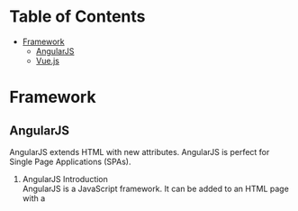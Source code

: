 # Table of Contents

- [Framework](#Framework)
  - [AngularJS](#AngularJS)
  - [Vue.js](#Vue.js)
  
  
# Framework

## AngularJS
AngularJS extends HTML with new attributes. AngularJS is perfect for Single Page Applications (SPAs). 
1. AngularJS Introduction  
AngularJS is a JavaScript framework. It can be added to an HTML page with a <script> tag.  
AngularJS extends HTML attributes with Directives, and binds data to HTML with Expressions.  
It is a library written in JavaScript.  
`<script src="https://ajax.googleapis.com/ajax/libs/angularjs/1.6.4/angular.min.js"></script>`  
AngularJS extends HTML with ng-directives.(**ng-app**, **ng-model**, **ng-bind**, **ng-init**)  
AngularJS expressions are written inside double braces: **{{expression}}**  
    
AngularJS Applications: 
AngularJS modules define AngularJS applications.  
AngularJS controllers control AngularJS applications.  
The ng-app directive defines the application, the ng-controller directive defines the controller.  


2. AngularJS Expressions  
   (1) `{{ expression }}`   
   (2) `ng-bind="expression"`  
   (Both need ng-app directive, if ng-app directive was removed, HTML will display the expression as it is, without solving it)  
   
   

  





## Vue.js
